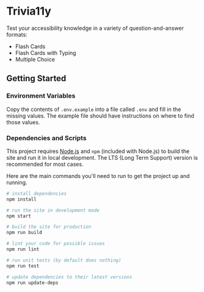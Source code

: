# Trivia11y

Test your accessibility knowledge in a variety of question-and-answer formats:

- Flash Cards
- Flash Cards with Typing
- Multiple Choice

## Getting Started

### Environment Variables

Copy the contents of `.env.example` into a file called `.env` and fill in the missing values. The example file should have instructions on where to find those values.

### Dependencies and Scripts

This project requires [Node.js](https://nodejs.org) and `npm` (included with Node.js) to build the site and run it in local development. The LTS (Long Term Support) version is recommended for most cases.

Here are the main commands you'll need to run to get the project up and running.

```sh
# install dependencies
npm install

# run the site in development mode
npm start

# build the site for production
npm run build

# lint your code for possible issues
npm run lint

# run unit tests (by default does nothing)
npm run test

# update dependencies to their latest versions
npm run update-deps
```

